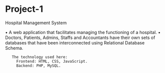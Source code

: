 # Project-1
Hospital Management System

•	A web application that facilitates managing the functioning of a hospital. 
•	Doctors, Patients, Admins, Staffs and Accountants have their own sets of databases that have been interconnected using Relational Database Schema. 

       The technology used here:
	     Frontend: HTML, CSS, JavaScript.
	     Backend: PHP, MySQL.
